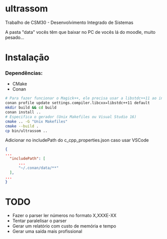 # ultrassom
Trabalho de CSM30 - Desenvolvimento Integrado de Sistemas

A pasta "data" vocês têm que baixar no PC de vocês lá do moodle, muito pesado...

# Instalação

### Dependências:
  - CMake
  - Conan

```sh
# Para fazer funcionar o Magick++, ele precisa usar a libstdc++11 ao invés de libstdc++
conan profile update settings.compiler.libcxx=libstdc++11 default
mkdir build && cd build
conan install ..
# Especifica o gerador (Unix Makefiles ou Visual Studio 16)
cmake .. -G "Unix Makefiles"
cmake --build .
cp bin/ultrassom ..
```

Adicionar no includePath do c_cpp_properties.json caso usar VSCode

```json
{
...
  "includePath": [
      ...
      "~/.conan/data/**"
  ],
...
}
```

# TODO
 - Fazer o parser ler números no formato X,XXXE-XX
 - Tentar paralelisar o parser
 - Gerar um relatório com custo de memória e tempo
 - Gerar uma saída mais profissional

